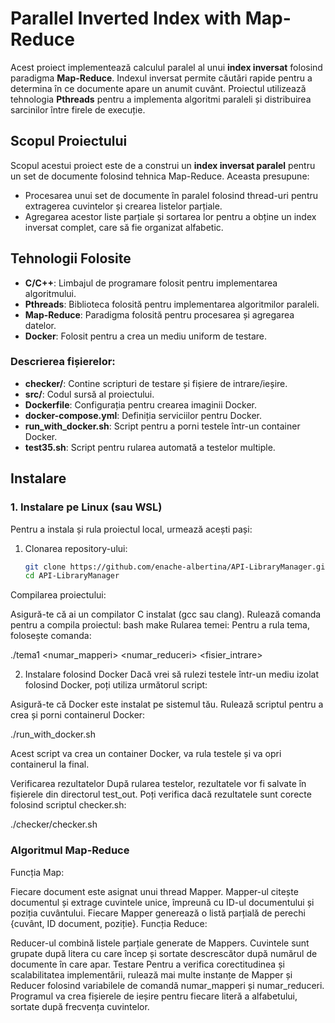 # Parallel Inverted Index with Map-Reduce

Acest proiect implementează calculul paralel al unui **index inversat** folosind paradigma **Map-Reduce**. 
Indexul inversat permite căutări rapide pentru a determina în ce documente apare un anumit cuvânt. Proiectul
utilizează tehnologia **Pthreads** pentru a implementa algoritmi paraleli și distribuirea sarcinilor între
firele de execuție.

## Scopul Proiectului

Scopul acestui proiect este de a construi un **index inversat paralel** pentru un set de documente folosind tehnica Map-Reduce. Aceasta presupune:

- Procesarea unui set de documente în paralel folosind thread-uri pentru extragerea cuvintelor și crearea listelor parțiale.
- Agregarea acestor liste parțiale și sortarea lor pentru a obține un index inversat complet, care să fie organizat alfabetic.

## Tehnologii Folosite

- **C/C++**: Limbajul de programare folosit pentru implementarea algoritmului.
- **Pthreads**: Biblioteca folosită pentru implementarea algoritmilor paraleli.
- **Map-Reduce**: Paradigma folosită pentru procesarea și agregarea datelor.
- **Docker**: Folosit pentru a crea un mediu uniform de testare.


### Descrierea fișierelor:

- **checker/**: Contine scripturi de testare și fișiere de intrare/ieșire.
- **src/**: Codul sursă al proiectului.
- **Dockerfile**: Configurația pentru crearea imaginii Docker.
- **docker-compose.yml**: Definiția serviciilor pentru Docker.
- **run_with_docker.sh**: Script pentru a porni testele într-un container Docker.
- **test35.sh**: Script pentru rularea automată a testelor multiple.

## Instalare

### 1. **Instalare pe Linux (sau WSL)**

Pentru a instala și rula proiectul local, urmează acești pași:

1. Clonarea repository-ului:
   ```bash
   git clone https://github.com/enache-albertina/API-LibraryManager.git
   cd API-LibraryManager
Compilarea proiectului:

Asigură-te că ai un compilator C instalat (gcc sau clang).
Rulează comanda pentru a compila proiectul:
bash
make
Rularea temei: Pentru a rula tema, folosește comanda:


./tema1 <numar_mapperi> <numar_reduceri> <fisier_intrare>


2. Instalare folosind Docker
Dacă vrei să rulezi testele într-un mediu izolat folosind Docker, poți utiliza următorul script:

Asigură-te că Docker este instalat pe sistemul tău.
Rulează scriptul pentru a crea și porni containerul Docker:

./run_with_docker.sh

Acest script va crea un container Docker, va rula testele și va opri containerul la final.


Verificarea rezultatelor
După rularea testelor, rezultatele vor fi salvate în fișierele din directorul test_out. 
Poți verifica dacă rezultatele sunt corecte folosind scriptul checker.sh:

./checker/checker.sh


### Algoritmul Map-Reduce
Funcția Map:

Fiecare document este asignat unui thread Mapper.
Mapper-ul citește documentul și extrage cuvintele unice, împreună cu ID-ul documentului și poziția cuvântului.
Fiecare Mapper generează o listă parțială de perechi {cuvânt, ID document, poziție}.
Funcția Reduce:

Reducer-ul combină listele parțiale generate de Mappers.
Cuvintele sunt grupate după litera cu care încep și sortate descrescător după numărul de documente în care apar.
Testare
Pentru a verifica corectitudinea și scalabilitatea implementării, rulează mai multe instanțe de Mapper
și Reducer folosind variabilele de comandă numar_mapperi și numar_reduceri. Programul va crea fișierele
de ieșire pentru fiecare literă a alfabetului, sortate după frecvența cuvintelor.
